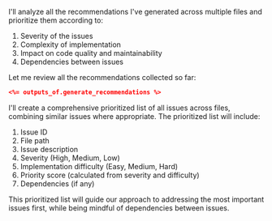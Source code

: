I'll analyze all the recommendations I've generated across multiple files and prioritize them according to:

1. Severity of the issues
2. Complexity of implementation
3. Impact on code quality and maintainability
4. Dependencies between issues

Let me review all the recommendations collected so far:

```json
<%= outputs_of.generate_recommendations %>
```

I'll create a comprehensive prioritized list of all issues across files, combining similar issues where appropriate. The prioritized list will include:

1. Issue ID
2. File path
3. Issue description 
4. Severity (High, Medium, Low)
5. Implementation difficulty (Easy, Medium, Hard)
6. Priority score (calculated from severity and difficulty)
7. Dependencies (if any)

This prioritized list will guide our approach to addressing the most important issues first, while being mindful of dependencies between issues. 